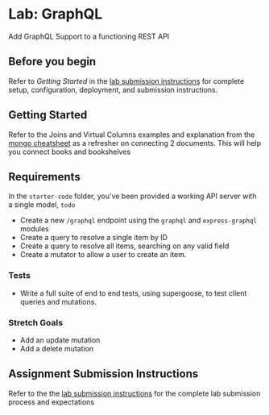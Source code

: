 # Lab: GraphQL

Add GraphQL Support to a functioning REST API

## Before you begin
Refer to *Getting Started*  in the [lab submission instructions](../../../reference/submission-instructions/labs/README.md) for complete setup, configuration, deployment, and submission instructions.


## Getting Started

Refer to the Joins and Virtual Columns examples and explanation from the [mongo cheatsheet](../../../reference/mongo-cheatsheet.md) as a refresher on connecting 2 documents. This will help you connect books and bookshelves

## Requirements

In the `starter-code` folder, you've been provided a working API server with a single model, `todo`

* Create a new `/graphql` endpoint using the `graphql` and `express-graphql` modules
* Create a query to resolve a single item by ID
* Create a query to resolve all items, searching on any valid field
* Create a mutator to allow a user to create an item.

### Tests
* Write a full suite of end to end tests, using supergoose, to test client queries and mutations.

### Stretch Goals
* Add an update mutation
* Add a delete mutation

## Assignment Submission Instructions
Refer to the the [lab submission instructions](../../../reference/submission-instructions/labs/README.md) for the complete lab submission process and expectations

